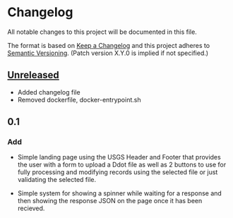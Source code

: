 # Changelog
All notable changes to this project will be documented in this file.

The format is based on [Keep a Changelog](http://keepachangelog.com/en/1.0.0/)
and this project adheres to [Semantic Versioning](http://semver.org/spec/v2.0.0.html). (Patch version X.Y.0 is implied if not specified.)

## [Unreleased]

- Added changelog file
- Removed dockerfile, docker-entrypoint.sh

## 0.1
### Add
- Simple landing page using the USGS Header and Footer that provides the user with a form to upload a Ddot file as well as 2 buttons to use for fully processing and modifying records using the selected file or just validating the selected file.

- Simple system for showing a spinner while waiting for a response and then showing the response JSON on the page once it has been recieved.

[Unreleased]: https://github.com/USGS-CIDA/MLR-User-Interface/compare/mlrInterface-0.1...master
 